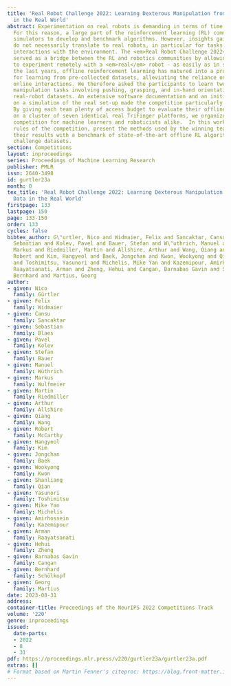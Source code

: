 ```yaml
---
title: 'Real Robot Challenge 2022: Learning Dexterous Manipulation from Offline Data
  in the Real World'
abstract: Experimentation on real robots is demanding in terms of time and costs.
  For this reason, a large part of the reinforcement learning (RL) community uses
  simulators to develop and benchmark algorithms. However, insights gained in simulation
  do not necessarily translate to real robots, in particular for tasks involving complex
  interactions with the environment. The <em>Real Robot Challenge 2022</em> therefore
  served as a bridge between the RL and robotics communities by allowing participants
  to experiment remotely with a <em>real</em> robot - as easily as in simulation.  In
  the last years, offline reinforcement learning has matured into a promising paradigm
  for learning from pre-collected datasets, alleviating the reliance on expensive
  online interactions. We therefore asked the participants to learn two dexterous
  manipulation tasks involving pushing, grasping, and in-hand orientation from provided
  real-robot datasets. An extensive software documentation and an initial stage based
  on a simulation of the real set-up made the competition particularly accessible.
  By giving each team plenty of access budget to evaluate their offline-learned policies
  on a cluster of seven identical real TriFinger platforms, we organized an exciting
  competition for machine learners and roboticists alike.  In this work we state the
  rules of the competition, present the methods used by the winning teams and compare
  their results with a benchmark of state-of-the-art offline RL algorithms on the
  challenge datasets.
section: Competitions
layout: inproceedings
series: Proceedings of Machine Learning Research
publisher: PMLR
issn: 2640-3498
id: gurtler23a
month: 0
tex_title: 'Real Robot Challenge 2022: Learning Dexterous Manipulation from Offline
  Data in the Real World'
firstpage: 133
lastpage: 150
page: 133-150
order: 133
cycles: false
bibtex_author: G\"urtler, Nico and Widmaier, Felix and Sancaktar, Cansu and Blaes,
  Sebastian and Kolev, Pavel and Bauer, Stefan and W\"uthrich, Manuel and Wulfmeier,
  Markus and Riedmiller, Martin and Allshire, Arthur and Wang, Qiang and McCarthy,
  Robert and Kim, Hangyeol and Baek, Jongchan and Kwon, Wookyong and Qian, Shanliang
  and Toshimitsu, Yasunori and Michelis, Mike Yan and Kazemipour, Amirhossein and
  Raayatsanati, Arman and Zheng, Hehui and Cangan, Barnabas Gavin and Sch\"olkopf,
  Bernhard and Martius, Georg
author:
- given: Nico
  family: Gürtler
- given: Felix
  family: Widmaier
- given: Cansu
  family: Sancaktar
- given: Sebastian
  family: Blaes
- given: Pavel
  family: Kolev
- given: Stefan
  family: Bauer
- given: Manuel
  family: Wüthrich
- given: Markus
  family: Wulfmeier
- given: Martin
  family: Riedmiller
- given: Arthur
  family: Allshire
- given: Qiang
  family: Wang
- given: Robert
  family: McCarthy
- given: Hangyeol
  family: Kim
- given: Jongchan
  family: Baek
- given: Wookyong
  family: Kwon
- given: Shanliang
  family: Qian
- given: Yasunori
  family: Toshimitsu
- given: Mike Yan
  family: Michelis
- given: Amirhossein
  family: Kazemipour
- given: Arman
  family: Raayatsanati
- given: Hehui
  family: Zheng
- given: Barnabas Gavin
  family: Cangan
- given: Bernhard
  family: Schölkopf
- given: Georg
  family: Martius
date: 2023-08-31
address:
container-title: Proceedings of the NeurIPS 2022 Competitions Track
volume: '220'
genre: inproceedings
issued:
  date-parts:
  - 2022
  - 8
  - 31
pdf: https://proceedings.mlr.press/v220/gurtler23a/gurtler23a.pdf
extras: []
# Format based on Martin Fenner's citeproc: https://blog.front-matter.io/posts/citeproc-yaml-for-bibliographies/
---
```

